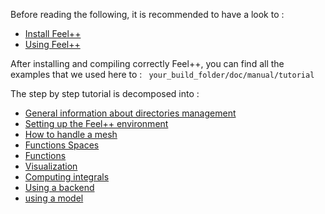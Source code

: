 Before reading the following, it is recommended to have a look to :

- [Install Feel++](../GettingStarted/download.md)
- [Using Feel++](../GettingStarted/compiling.md)

After installing and compiling correctly Feel++, you can find all the examples that we used here to : ``` your_build_folder/doc/manual/tutorial```

The step by step tutorial is decomposed into :   
- [General information about directories management](outputdirectories.md)
- [Setting up the Feel++ environment](01-SettingUpEnvironment.md)
- [How to handle a mesh](02-LoadingMesh.md)
- [Functions Spaces](03-SpaceElements.md)
- [Functions](03-UsingExpressions.md)
- [Visualization](05-VisualizingFunctions.md)
- [Computing integrals](06-ComputingIntegrals.md)
- [Using a backend](07-UsingBackend.md)
- [using a model](08-Model.md)


